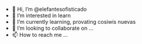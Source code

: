 - 👋 Hi, I’m @elefantesofisticado
- 👀 I’m interested in learn
- 🌱 I’m currently learning, provating cosiwis nuevas
- 💞️ I’m looking to collaborate on ...
- 📫 How to reach me ...

<!---
elefantesofisticado/elefantesofisticado is a ✨ special ✨ repository because its `README.md` (this file) appears on your GitHub profile.
You can click the Preview link to take a look at your changes.

